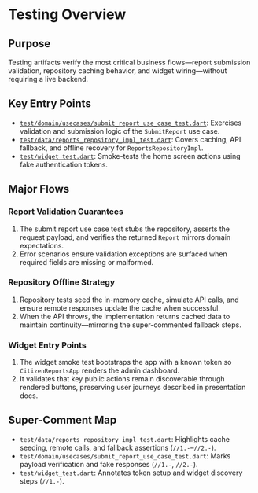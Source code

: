 # Testing Overview

## Purpose
Testing artifacts verify the most critical business flows—report submission validation, repository caching behavior, and widget wiring—without requiring a live backend.

## Key Entry Points
- [`test/domain/usecases/submit_report_use_case_test.dart`](../../test/domain/usecases/submit_report_use_case_test.dart): Exercises validation and submission logic of the `SubmitReport` use case.
- [`test/data/reports_repository_impl_test.dart`](../../test/data/reports_repository_impl_test.dart): Covers caching, API fallback, and offline recovery for `ReportsRepositoryImpl`.
- [`test/widget_test.dart`](../../test/widget_test.dart): Smoke-tests the home screen actions using fake authentication tokens.

## Major Flows
### Report Validation Guarantees
1. The submit report use case test stubs the repository, asserts the request payload, and verifies the returned `Report` mirrors domain expectations.
2. Error scenarios ensure validation exceptions are surfaced when required fields are missing or malformed.

### Repository Offline Strategy
1. Repository tests seed the in-memory cache, simulate API calls, and ensure remote responses update the cache when successful.
2. When the API throws, the implementation returns cached data to maintain continuity—mirroring the super-commented fallback steps.

### Widget Entry Points
1. The widget smoke test bootstraps the app with a known token so `CitizenReportsApp` renders the admin dashboard.
2. It validates that key public actions remain discoverable through rendered buttons, preserving user journeys described in presentation docs.

## Super-Comment Map
- `test/data/reports_repository_impl_test.dart`: Highlights cache seeding, remote calls, and fallback assertions (`//1.-`–`//2.-`).
- `test/domain/usecases/submit_report_use_case_test.dart`: Marks payload verification and fake responses (`//1.-`, `//2.-`).
- `test/widget_test.dart`: Annotates token setup and widget discovery steps (`//1.-`).
